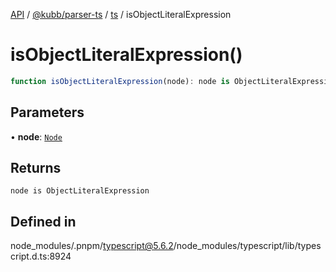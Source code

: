 [API](../../../../../packages.md) / [@kubb/parser-ts](../../../index.md) / [ts](../index.md) / isObjectLiteralExpression

# isObjectLiteralExpression()

```ts
function isObjectLiteralExpression(node): node is ObjectLiteralExpression
```

## Parameters

• **node**: [`Node`](../interfaces/Node.md)

## Returns

`node is ObjectLiteralExpression`

## Defined in

node\_modules/.pnpm/typescript@5.6.2/node\_modules/typescript/lib/typescript.d.ts:8924
